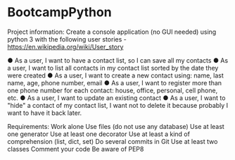 # BootcampPython
Project information:
Create a console application (no GUI needed) using python 3 with the following
user stories - https://en.wikipedia.org/wiki/User_story

● As a user, I want to have a contact list, so I can save all my contacts
● As a user, I want to list all contacts in my contact list sorted by the date
they were created
● As a user, I want to create a new contact using: name, last name, age,
phone number, email
● As a user, I want to register more than one phone number for each
contact: house, office, personal, cell phone, etc.
● As a user, I want to update an existing contact
● As a user, I want to "hide" a contact of my contact list, I want not to
delete it because probably I want to have it back later.

Requirements:
Work alone
Use files (do not use any database)
Use at least one generator
Use at least one decorator
Use at least a kind of comprehension (list, dict, set)
Do several commits in Git
Use at least two classes
Comment your code
Be aware of PEP8
